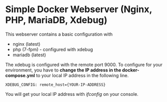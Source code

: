 # Simple Docker Webserver (Nginx, PHP, MariaDB, Xdebug)

This webserver contains a basic configuration with

* nginx (latest)
* php (7-fpm) - configured with xdebug
* mariadb (latest)

The xdebug is configured with the remote port 9000. To configure for your environment, you have to **change the IP address 
in the docker-compose.yml** to your local IP address in the following line.

`XDEBUG_CONFIG: remote_host={YOUR-IP-ADDRESS}`

You will get your local IP address with *ifconfig* on your console.